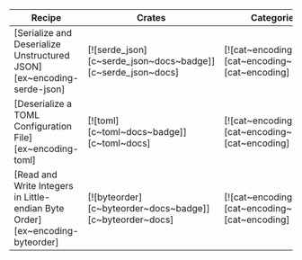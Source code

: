 | Recipe | Crates | Categories |
|--------|--------|------------|
| [Serialize and Deserialize Unstructured JSON][ex~encoding-serde-json] | [![serde_json][c~serde_json~docs~badge]][c~serde_json~docs] | [![cat~encoding][cat~encoding~badge]][cat~encoding] |
| [Deserialize a TOML Configuration File][ex~encoding-toml] | [![toml][c~toml~docs~badge]][c~toml~docs] | [![cat~encoding][cat~encoding~badge]][cat~encoding] |
| [Read and Write Integers in Little-endian Byte Order][ex~encoding-byteorder] | [![byteorder][c~byteorder~docs~badge]][c~byteorder~docs] | [![cat~encoding][cat~encoding~badge]][cat~encoding] |

<div class="hidden">
</div>
